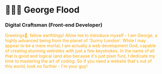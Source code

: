 <h1>👨🏼‍💻 George Flood</h1>



**<h3>Digital Craftsman (Front-end Developer)</h3>**

<p style="color:orange";>Greetings👋, fellow earthlings! Allow me to introduce myself - I am George, a highly advanced being from the planet of 'Sunny London'. While I may appear to be a mere mortal, I am actually a web development God, capable of creating stunning websites with just a few keystrokes. In the name of all that is good and logical (and also because it's just plain fun), I dedicate my time to mastering the art of coding. So if you need a website that's out of this world, look no further - I'm your guy!</p>

